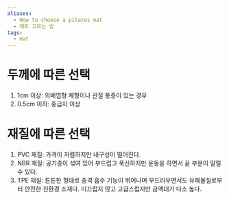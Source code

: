 ```yaml
---
aliases:
  - How to choose a pilates mat
  - 매트 고르는 법
tags:
  - mat
---
```


# 두께에 따른 선택

1. 1cm 이상: 외배엽형 체형이나 관절 통증이 있는 경우
2. 0.5cm 이하: 중급자 이상

# 재질에 따른 선택

1. PVC 재질: 가격이 저렴하지만 내구성이 떨어진다.
2. NBR 재질: 공기층이 섞여 있어 부드럽고 푹신하지만 운동을 하면서 끝 부분이 말릴 수 있다.
3. TPE 재질: 튼튼한 형태로 충격 흡수 기능이 뛰어나며 부드러우면서도 유해물질로부터 안전한 친환경 소재다. 미끄럽지 않고 고급스럽지만 금액대가 다소 높다.